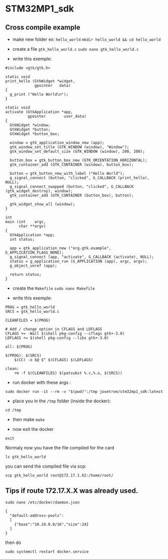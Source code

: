 # STM32MP1_sdk

## Cross compile example

* make new folder ex: ```hello_world```
```mkdir hello_world && cd hello_world```

* create a file ```gtk_hello_world.c```
```sudo nano gtk_hello_world.c```

* write this exemple:

```
#include <gtk/gtk.h>

static void
print_hello (GtkWidget *widget,
             gpointer   data)
{
  g_print ("Hello World\n");
}

static void
activate (GtkApplication *app,
          gpointer        user_data)
{
  GtkWidget *window;
  GtkWidget *button;
  GtkWidget *button_box;

  window = gtk_application_window_new (app);
  gtk_window_set_title (GTK_WINDOW (window), "Window");
  gtk_window_set_default_size (GTK_WINDOW (window), 200, 200);

  button_box = gtk_button_box_new (GTK_ORIENTATION_HORIZONTAL);
  gtk_container_add (GTK_CONTAINER (window), button_box);

  button = gtk_button_new_with_label ("Hello World");
  g_signal_connect (button, "clicked", G_CALLBACK (print_hello), NULL);
  g_signal_connect_swapped (button, "clicked", G_CALLBACK (gtk_widget_destroy), window);
  gtk_container_add (GTK_CONTAINER (button_box), button);

  gtk_widget_show_all (window);
}

int
main (int    argc,
      char **argv)
{
  GtkApplication *app;
  int status;

  app = gtk_application_new ("org.gtk.example", G_APPLICATION_FLAGS_NONE);
  g_signal_connect (app, "activate", G_CALLBACK (activate), NULL);
  status = g_application_run (G_APPLICATION (app), argc, argv);
  g_object_unref (app);

  return status;
}
```
* create the ```Makefile```
```sudo nano Makefile```

* write this exemple:

```
PROG = gtk_hello_world
SRCS = gtk_hello_world.c

CLEANFILES = $(PROG)

# Add / change option in CFLAGS and LDFLAGS
CFLAGS += -Wall $(shell pkg-config --cflags gtk+-3.0)
LDFLAGS += $(shell pkg-config --libs gtk+-3.0)

all: $(PROG)

$(PROG): $(SRCS)
	$(CC) -o $@ $^ $(CFLAGS) $(LDFLAGS)

clean:
	rm -f $(CLEANFILES) $(patsubst %.c,%.o, $(SRCS))
```

* run docker with these args :

```
sudo docker run -it --rm -v "$(pwd)":/tmp jouetrom/stm32mp1_sdk:latest
```

* place you in the ```/tmp``` folder (inside the docker):

```cd /tmp```

* then make
```make```

* now exit the docker

```exit```

Normaly now you have the file compiled for the card

```ls gtk_hello_world```

you can send the compiled file via scp:

```scp gtk_hello_world root@172.17.1.62:/home/root/```



## Tips if route 172.17.X.X was already used.

```sudo nano /etc/docker/daemon.json```

```
{
  "default-address-pools":
  [
    {"base":"10.10.0.0/16","size":24}
  ]
}
```

then do

```sudo systemctl restart docker.service```
